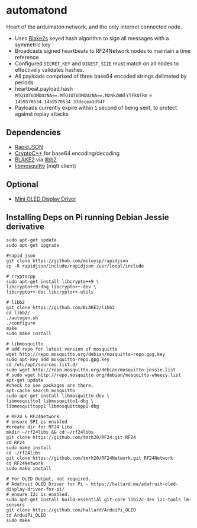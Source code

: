 # automatond
Heart of the arduimaton network, and the only internet connected node.

- Uses [Blake2s](https://blake2.net/) keyed hash algorithm to sign all messages with a symmetric key
- Broadcasts signed heartbeats to RF24Network nodes to maintain a time reference
- Configured `SECRET_KEY` and `DIGEST_SIZE` must match on all nodes to effectively validates hashes.
- All payloads comprised of three base64 encoded strings delimeted by periods
- heartbeat.payload.hash `MTQ1OTU3MDUzNA==.MTQ1OTU3MDUzNA==.MzNkZWNlYTFkOTRm` = `1459570534.1459570534.33decea1d94f`
- Payloads currently expire within `1` second of being sent, to protect against replay attacks

## Dependencies
- [RapidJSON](https://github.com/miloyip/rapidjson)
- [CryptoC++](https://www.cryptopp.com/) for base64 encoding/decoding
- [BLAKE2](https://blake2.net/) via [libb2](https://github.com/BLAKE2/libb2)
- [libmosquitto](http://mosquitto.org/) (mqtt client)

## Optional
- [Mini OLED Display Driver](https://github.com/hallard/ArduiPi_OLED)

## Installing Deps on Pi running Debian Jessie derivative
```
sudo apt-get update
sudo apt-get upgrade

#rapid json
git clone https://github.com/miloyip/rapidjson
cp -R rapidjson/include/rapidjson /usr/local/include

# cryptocpp 
sudo apt-get install libcrypto++9 \
libcrypto++9-dbg libcrypto++-dev \
libcrypto++-doc libcrypto++-utils

# libb2
git clone https://github.com/BLAKE2/libb2
cd libb2/
./autogen.sh
./configure
make
sudo make install

# libmosquitto
# add repo for latest version of mosquitto
wget http://repo.mosquitto.org/debian/mosquitto-repo.gpg.key
sudo apt-key add mosquitto-repo.gpg.key
cd /etc/apt/sources.list.d/
sudo wget http://repo.mosquitto.org/debian/mosquitto-jessie.list
# sudo wget http://repo.mosquitto.org/debian/mosquitto-wheezy.list
apt-get update
#check to see packages are there.
apt-cache search mosquitto 
sudo apt-get install libmosquitto-dev \
libmosquitto1 libmosquitto1-dbg \
libmosquittopp1 libmosquittopp1-dbg

# RF24 & RF24Network
# ensure SPI is enabled
#create dir for RF24 Libs
mkdir ~/rf24libs && cd ~/rf24libs
git clone https://github.com/tmrh20/RF24.git RF24 
cd RF24
sudo make install
cd ~/rf24libs  
git clone https://github.com/tmrh20/RF24Network.git RF24Network
cd RF24Network
sudo make install

# For OLED Output, not required.
# Adafruit OLED Driver for Pi - https://hallard.me/adafruit-oled-display-driver-for-pi/
# ensure I2c is enabled.
sudo apt-get install build-essential git-core libi2c-dev i2c-tools lm-sensors
git clone https://github.com/hallard/ArduiPi_OLED
cd ArduiPi_OLED
sudo make
```